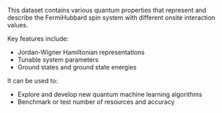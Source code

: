 This dataset contains various quantum properties that represent and describe the FermiHubbard spin system with different onsite interaction values.

Key features include:

- Jordan-Wigner Hamiltonian representations
- Tunable system parameters
- Ground states and ground state energies

It can be used to:

- Explore and develop new quantum machine learning algorithms
- Benchmark or test number of resources and accuracy
